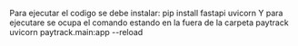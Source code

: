 Para ejecutar el codigo se debe instalar:
pip install fastapi uvicorn
Y para ejecutare se ocupa el comando estando en la fuera de la carpeta paytrack
uvicorn paytrack.main:app --reload

